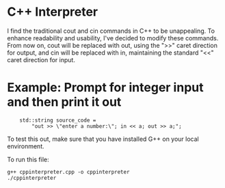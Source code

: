 # C++ Interpreter

I find the traditional cout and cin commands in C++ to be unappealing. To enhance readability and usability, I've decided to modify these commands. From now on, cout will be replaced with out, using the ">>" caret direction for output, and cin will be replaced with in, maintaining the standard "<<" caret direction for input.

# Example: Prompt for integer input and then print it out
```
    std::string source_code = 
        "out >> \"enter a number:\"; in << a; out >> a;";
```


To test this out, make sure that you have installed G++ on your local environment. 

To run this file:
```
g++ cppinterpreter.cpp -o cppinterpreter
./cppinterpreter
```

